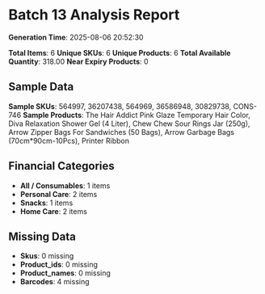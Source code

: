 # Batch 13 Analysis Report

**Generation Time**: 2025-08-06 20:52:30

**Total Items**: 6
**Unique SKUs**: 6
**Unique Products**: 6
**Total Available Quantity**: 318.00
**Near Expiry Products**: 0

## Sample Data
**Sample SKUs**: 564997, 36207438, 564969, 36586948, 30829738, CONS-746
**Sample Products**: The Hair Addict Pink Glaze Temporary Hair Color, Diva Relaxation Shower Gel (4 Liter), Chew Chew Sour Rings Jar (250g), Arrow Zipper Bags For Sandwiches (50 Bags), Arrow Garbage Bags (70cm*90cm-10Pcs), Printer Ribbon

## Financial Categories
- **All / Consumables**: 1 items
- **Personal Care**: 2 items
- **Snacks**: 1 items
- **Home Care**: 2 items

## Missing Data
- **Skus**: 0 missing
- **Product_ids**: 0 missing
- **Product_names**: 0 missing
- **Barcodes**: 4 missing
